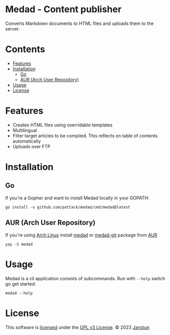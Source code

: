 # Medad - Content publisher
Converts Markdown documents to HTML files and uploads them to the server.

# Contents
* [Features](#features)
* [Installation](#installation)
	* [Go](#go)
	* [AUR (Arch User Repository)](#aur-arch-user-repository)
* [Usage](#usage)
* [License](#license)

# Features
* Creates HTML files using overridable templates
* Multilingual
* Filter target articles to be compiled. This reflects on table of contents automatically
* Uploads over FTP

# Installation
## Go
If you're a Gopher and want to install Medad locally in your GOPATH:

```shell
go install -v github.com/pattack/medad/cmd/medad@latest
```

## AUR (Arch User Repository)
If you're using [Arch Linux][archlinux] install [medad][aur-medad] or [medad-git][aur-medad-git] package from [AUR][wiki-aur]

```shell
yay -S medad
```

# Usage
Medad is a cli application consists of subcommands. Run with `--help` switch go get started.
```shell
medad --help
```

# License
This software is [licensed](LICENSE) under the [GPL v3 License][gpl]. © 2023 [Janstun][janstun]

[archlinux]: https://www.archlinux.org/
[aur-medad]: https://aur.archlinux.org/packages/medad
[aur-medad-git]: https://aur.archlinux.org/packages/medad-git
[wiki-aur]: https://wiki.archlinux.org/index.php/AUR
[gpl]: https://www.gnu.org/licenses/gpl-3.0.en.html
[janstun]: http://janstun.com
